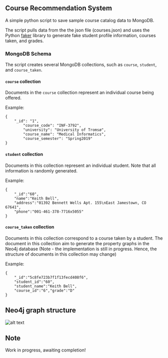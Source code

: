 ## Course Recommendation System

A simple python script to save sample course catalog data to MongoDB.

The script pulls data from the the json file (courses.json) and uses the Python [faker](https://github.com/joke2k/faker) library to generate fake student profile information, courses taken, and grades.

### MongoDB Schema

The script creates several MongoDB collections, such as `course`, `student`, and `course_taken`. 

#### `course` collection

Documents in the `course` collection represent an individual course being offered.

Example:

~~~
{
	"_id": "1",
    	"course_code": "INF-3792",
    	"university": "University of Tromsø",
    	"course_name": "Medical Informatics",
    	"course_semester": "Spring2019"
}
~~~

#### `student` collection

Documents in this collection represent an individual student. Note that all information is randomly generated.

Example:

~~~
{
	"_id":"60",
	"name":"Keith Bell",
	"address":"01392 Bennett Wells Apt. 155\nEast Jamestown, CO 67641",
	"phone":"001-461-378-7716x5055"
}
~~~

#### `course_taken` collection

Documents in this collection correspond to a course taken by a student. The document in this collection aim to generate the property graphs in the Neo4j database (Note - the implementation is still in progress. Hence, the structure of documents in this collection may change)

Example:

~~~
{
	"_id":"5c8fe723b7f1f13fecd408f6",
	"student_id":"60",
	"student_name":"Keith Bell",
	"course_id":"6","grade":"D"
}
~~~
## Neo4j graph structure
![alt text](https://www.draw.io/?lightbox=1&target=blank&highlight=000000&edit=_blank&layers=1&nav=1&title=ADBS%20Recommend%20Systems#R7V1pc%2BK4Fv01qZr3qqAsyevHhDQzPb3ldVKzfZky2ICnATO26ST9659kLGNLMijgjUQ9mQQLW2Ddo3vuZukKjVZPP0fuZvEp9PzlFdS8pyt0ewUh0ICG%2F5CW512L7li7hnkUeLsmbd9wH%2Fzw6ZVZ6zbw%2FDhr2zUlYbhMgk25cRqu1%2F40KbW5URQ%2Blk%2BbhUuv1LBx5z7XcD91l3zr74GXLLJWoGn7N37xg%2Fki%2B2jbyN6YuNNv8yjcrrPPu4Jolv7bvb1yaV%2FZ%2BfHC9cLHQhN6d4VGURgmu1erp5G%2FJGNbHrZxxbv59478dSJzwePnH0%2BTLx8e3jvuX%2BHIub9bQ3OAMmF9d5dbn95H%2Bm2TZzpCj4sg8e837pQcP2IUXKGbRbJa4iOAX87CdZKJFRjkOFguR%2BEyjNKr0dTzJ%2FYEt8dJFH7zC%2B8gEzkIf7kb%2Fk6ym%2FvuR4n%2FVGjK7uxnP1z5SfSMT8nehY6xuyRDIbSsbNgfi0LNTloU5AmoPN0MSPO88%2F1g4hfZeIrHduLokylA9tR1bM2fDQDiRtH3MOyywzBKFuE8XLvLd%2FvWmxRLPulRK4%2Bw58aLtJ0cLN2Jv7zJsUfHcx2u%2FXSQ3Si5JtOCaRsH5MunPafHmcRsfOyvPXpFuPHXu5bC%2BfiIytfM5D12V8GSDPVvfuS5a5eBATwk1DjcRtNsUCAyDMO0bOjayDc9bUA1gBvN%2FaRibHenkPE8iIzIX7pJ8L08zUVCTi%2FFI%2BA%2BF07YhME6iQs935GGPeByLGWAs6DFAGbX4x4%2B%2BVeTQlTVyBQm6mjpxvHaXfkc1uLHYLV0U%2BGzEzU7iRy7y2COpX07xRLyMYZuyHQLsGa8zt5IQjLVp4tg6X10n8MtEQgGz%2FQbPbpZhFHwA3fr0s8oYguapTPuyZUZpCI%2FxufcUXCAvOmjGyfZOdNwuXQ3cTDJv%2FAKoyJY34RJEq4olrM7HZeVTqaI2TmVq%2BBd%2F6tgmr0%2BNqkYzaWl%2F%2FJ3KG8ARvtll0tOGHIs%2BowatCMqY9XOsFrSjaYm0I2mc75u5JAMBZRzQ6g78Al3X5P5%2F7zhUY1vNikjuiwYOty8BCjSl%2F4sqcR5jBkuWM8%2Fpufc6vuWr9mAkCYRF4a4v9kyxdUi8LxUg0Zh4ibuDrpEiJk6wfdh3OAfPNYjbWhcGfi%2BRvgY7I%2FxDzk9wlhY4%2Ftzg1TqPp4Xjz6ZGwI8VOqK4wChdGnKAYICp1Y8IIWHvuHBQB3iwVB46BsebIEx3RoezOMuyjJgjR0pZj4i9xWWVmqZZ4J%2BIDi4HQAODIgHAxIIObUy7sI4SIKQ9B%2FtzmWE34V8gSZpETRhD4hcUDLfcc%2BL0PuJzPX%2FqGnfCSxAi3YB6%2BdZnKTPcKFfldds2Y6J%2FU9nppm%2BY%2Fv2QM%2Fouv9us6GVXRFTL7nNLz3%2FbDebGyVeGYHh8L8SSif1Xyun9q2Mv53zTQVai46tyHuswJecU1kx%2FThlkUdis3u9KkYzRc6nNrQNyyxJMSPwl0GNwwZ1JJ%2FpISz3EM5mMZ4NrAo6EyA2DxCFjnPQgUxqVVDWMerBRx7ZpQABpt4AQp6%2BjK6t7b%2Fhu7UeBl9mv0Zf4ZcBEsBE6ZG%2B6hGrjBMDGq3hxBGpE3NJQDGJ8Kv53rZTsOkVbGiOp1nUfHvW7sa%2F%2Fnj67Vr%2F5%2FGfr7%2B%2F%2F1PzBrpSLheDEsdmYIKctmDCB9IUTHoKE6iz2qQRmFR6jiqtqNKKL04rmmbZOTek84pWDTUXPJZ5WlSJg7MiiNXqopeZRf7rqlRS%2FxDRZm6R%2B7oGX0bDCf9tJ5NqkLBstrCGZBIvYFgx5VU2qfOZbzvtzXzWBVCw6C0sOs0yVhUfKVx0jwu9RUuBy%2FPwdoGq4JbJRdOS0VZz0SebCyYff1fxDxX%2FkHzoxDixrtpBDUCZxlSUs9sYh%2BXa4jLCH5bEw13K2T1TwrLhjBqcXZZGnTpNlEatEi9wV%2BHae1gE3RonNuSNk0pLtX3zhLOTBNUBbzODVzUtX5zBG2hDWzeZgo%2Bsq7NTvaVemeubqUbTOCz0VQV07phIzX36GHH3cx%2Fy5pz2Nuc%2BBXktkx9L3KhntgNGhzApzUbmO%2BTTF2%2Bx%2BrQ%2BRGhD03GEevvcgg4GHbABdFSqOBXNUNGMs6s5bFnfNY%2FT1uq82qqao%2BlwRq4uLiOcYfPekEJE14jotJrDEYU8VYCrXgl3Wc3hVJGASs92PvO7rOZQsOgtLFqt5qiM3ygPSHlAL%2FaAHK1XHpAjWvhE2bt1qrdcXVyGBwQ0PsCjINE1JDp1gYAmqmBUPlC9Iu7SBwKasnZ7O%2Fe7dIKqHm5SsOgcFp2WtAM%2BJXgRpcuTZUg8nw5LBICWPax%2FAQtpmc2uP109Nsq1Vq71i11r3T51CWqoVc%2BcM2wqlUtqmjX3CuNCnGsgyiYpTHSMiW69a6AWH25Bxp2614IlP5Uf1ZfZ36V%2FLVoqYrcy36aEAPPfLdnDKTMOMVK0zVN%2BOEileK2nTQQqg0zq17nRu%2B9hv97f7nOCQoO7IkJd8kfvSTczInraXL6k1CMeg4D9FLLO4JhrpA3F7mkXE%2FZs3LZh2xYRGSW63xe9RVC8W%2B5TXzKwu1mTjaxoDHPqBrvZ%2B5DOXuE956dC%2FtTe3ttOP4GfHvYK6sgt7q6AP%2B1OG2UXCK4t3zOj8MR6ilFmBe0zS535w1XBv%2FjL7z7ptaxJO3Weil5cDS4Q1MvL0ZpA4AI5wuxiDY8XCFcf1c%2Ffpmx%2FzscwtVDIKP7jJ8lzJmt3m4RlofpPQfJHdjl5%2FSd5PTSyo9unwlu3z%2FRgje%2F3D9oBOdhdBQ16vL8uPaIXVgquGAgSDk5m6BVDQcLzqBjbf2RE%2FHU41rpPth65exWjUTGagzEaq6yg6MqlR0M0dM2l2rFcle3%2BG191yiLJb9Iwz%2BEMhDA5qETqj9yYTUGlKngjDE8raFT4bPWggSqEztCg87mKHRpcz8MUEitAtAsIS5JKGgNE5bKAmwURo4JDq3DIS1q6UxAcHEbYH4hVIlMZyYeNZAucaCRDuynVVqHZpimglalcv77TpUHTG%2Bu4qpRcWcfto6Fz61iQ8aLspz243%2FC4HtcYihcVLx6KbufVFEeJUashdSeGeZUTmDFjQqCe8qPSf%2BdY%2F1W76%2FSXDpHJybzFvAd9%2FaK8R35QuKrTtEdnC2X9%2B%2F7z1181ZL6ffPgZfv%2Fle2TE%2FzuQqyc670qUeSVvDHY5XJL%2BBMbmic%2B0XnvuqpAU3XVWQYn4awab2K%2BYvAUguPHGn5KxnQVPBFBs1tFzfXs2FbGCObX9SU35SFZh5w3FaakJNXYNJZlCKYqCNHVI8SacvFIh5qVTPZIi%2F0DaLaEoN%2FZ5u%2FL%2BOU78VSxhcNYmmNnMN6dCwXiWM0ntoaLdZNQjqJzg8sXttc4FBURakx32%2FfMZU1LtT%2BxZzuIvDJWI5OjrF1FcHQR3iCqKBHcIxkcJriA%2FQyA%2B2nbmenKstjYMBhW7%2B86u2gOD68hhO2LhtRsYrqMTniERD39TSv7h%2BsO7e1k136s1EsUq5vCUrWMtTN2i19a7EG55g0zQxKbb4sGReBT6VH2mvVyfgXb0mcBgvwB9BkB5X1yAABMgl1VogK5Rk%2BONir0tjSZ6PltpNFmNVrUvUJ802kAflp9fA8awid2%2BxSMkCt7Xgq%2Fwtfq2BuyfWySIun9ypwvy8BDn%2FXz03WgdrOev3y%2FK3aA%2B%2BUWiwPGr94tk7Qjpeud2DAmks4aEdqIhgVDXrpHooWRlSMgaElUPl%2FXJkOjKNRKWx75614haThen04y6nKPcF%2BrKOYIin1zpNHnL6cXay9CcoW1ZxLQyIRaHxUDJ0IbkuVrTtjTbti%2FLFYJNudofgtfqClls4qEHrhDkaxbvE6wwYzy%2F3kAuyGSD%2BT3weYQVgq%2Fe55E2EKBsuUM7BoJh1%2BX0GFbHTg8ULb%2BhDAQe04enbZ%2BdHlD2emB7Xk%2BDgZz%2Bej10fC9OqTl1eT2m2bXXoyI55yi1S4jkcH4QbNEPQnw4ZxSuNlsiMr7Gahr466kgy8Drwvrs6tnMtkV2NTKRg7xm7Gq%2BtqV7Vwf1osbqdDJBklxCEdkTLnlF5QUINsQlN%2B8%2Bfvn886tnE1RbZO0V5gXQmyyZouH%2BS9NqEDFaTbdOzXUCMLSAYUHbMqCBLJuJEhtG%2BX1m5c2mVV5TYd63ovIuoaaqM5XHBwU%2BucnCX7m76PPrsom5Sqg%2B2MQi77gu0hnayC4QDz62jjxihw%2Fu%2FCjA90bma2vUYveKWnQTMDhhxS%2BdcgZMflA3mLndMHvovHOs2OMl7EGnp2IPAbga9Of7azDTSPGlaTVTZ2sVTtVqhq6LDOK8Xxt1aC%2FrKkRwlsbTVYjgwOAInucNsA0bTLYJtnPf8CO9ELKlUKbTuXGti3znmgiqtHJFQwFn%2FUIjztBgzV6HSQfJx2bMIbaZEUI2VssI0iekcq4x4dCBiCyxo2OmsZkQUNNcI1pvTnGNPNdUrRfWJ65BgNFsgzarPPUmatGElWW5%2BVxhMbeq%2BAR7Tx7UkD1RfIhjQcs60cgGusX2pUMGdk2rN1WOdo5yu4hyNMj0yqC1QcUmU492WeXlzHK4wEa8BYwMXvkgo1psZ9m%2FRhMBmpw89guvvYQ%2B9qu8NUkghqzl3DMCAazlbIMTLWfIPutgs7vHNswewmXmFXtIsodxCWEYjj2c9gxjQ6Za48L4gzcfScKuWwppIoQijNhLE0gb9CH7LEzP6AOarPvhnOh%2BIPZZGIsN4TRNH03FVt4GfVxCZGXAxlVQi%2FQhE1e5LPrgoq620bH%2FYfKDfBeFE3cSLIPkmc%2BKPCz8MBK0NyeZbrIlFk%2F0PciWmKJwTydUfzpxm7LE3bPkvK3x0b5TcyYmu4yUSWsgW6JuUxTaUWkRafI2q3YR6BN5d5sWMZsom%2Bx9WsQCktqNqsGeaDdTry8vYhmd50XoV1euyUna7RJKKrvLi9A5%2FoocE5Otu%2B88MWLBJumjz4kRS3ZBhJ5RiMVGtk5OjNhsZKvtxIilloE7gz7yqXtR9NFiYoTO8FdEIBZvP3aeGLFE8elOoiVtJkYs2Ue6ekYfOVzOTow47C5TbSdGrMaWwH8T9EGnbZ%2Fpo8vEiCUTBb4s%2BrA527HFxMjj5x9Pky8fHt477l%2FhyLm%2FW0NzIEPRzW%2FCKf1Qtn5L%2FpMlDuEdi1aXFJ4om1A%2Fe1np8ioPULfk%2FIkT5pl4QKwuRF6xqOjRPVSbgISgRE98nuyC5GfvnlB%2BkBHaGmyK2Q8NSO3Efvf8KVzPQ1lqp6z8kZDwXRgHSRASdp5kO4EX8STe1Zkj%2BqN7Rqc7cN%2B8G8OrdNvwDfkqq6c5JpTF0P2xjfxhutX5dvN34sbf6qEFsPfK9hLnvQpLQAx2DTlYIQToEvEXqhU0TR85znlEIchxiGeLU7daOEtywg1E65i9pbm7r4kY7azVMKqc1kerKMq4OWLKMbN16vkTeyLCQL6CSw1T1GBK6vHEE%2ByXjgR%2BIzVj65dzU1r6sx%2Fq%2F%2BB3b8Mp%2Fv3JXbtzv1q4p1rkjBhvwTttPD4oRqyEvQCLsPDeNRiPr%2FXCe7dBhLG4owk8w4lkatkQyy67V9AxES9%2BRyT%2BphR0YxvQRdv1cPMsK2%2FKkcHKJdrvOCUfJXUJlzv9sGvq0mki%2Fy77PreLJNnE6e2O8c%2FUW%2BvDAPvXswArnGg4JZvtjT03cfEf0h7jv0tMWvHAXXuDSYR%2FkyaDxFHH0LT%2BvnvGpLb%2Bm5wzANAebtZzBsyZUcGiNWuuw1zQuFVuTWgOeYMBaAKLIW%2Bs32So4SGfNnNXjRgNsr4EZemehCUtk4WUY3OpAuknRiHfG%2BJ6a9iHEeydEW7wtK3UYJsonPpxfJy5Jrlu%2BrJNlmSrSCGjjUbjcYomAW%2FVsAVRpXpAgPUlLF2gHGjyrwgm2JStIlwu92TLoYlFqpkxyzfoKapTIFCnbMq2viGTeCyVJV8JXjxKv2LWZrBtXY%2FH5s0Rm4yVk5iS8bR7eh562%2Bk38v88zDg52KbDN95mF1xBg1xhkGvwL0wdfhIPyd5E3zAF7y7C7cliu5rE6UvDxlabBsHUnwEN6FNtYvi6o09Syoamu0rvK8NUHfNOY2xEy9YFlCyYdnlj%2FSCSqE584WzjtNw744jdXsPYWjo7Py3J%2BQmMpiaocEXDHuk0fsw612l0hApDljmbmKwR2GeEO9dxh434szRZzKqy79j9iGI0nAdYe022sR9hRyTBn5prtW36GztsgIjGQOPv5PctIs1m2t8tJLX2jFJrAlS0qCM3LgAfB6EZjZKd2pRpIVwb5IVeh1wB9vEwpLAEO%2FdIJL0QMDId7Eac44VA2RxXz7wQxKosx2T6kHZBnHIKBWlmXbV1%2BDAKScRkfzrJDnwKPZ%2Bc8X8%3D)

## Note

Work in progress, awaiting completion!
